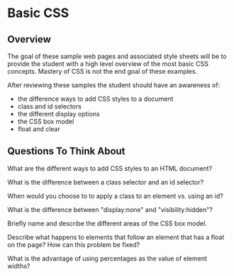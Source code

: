 # Basic CSS 

## Overview

The goal of these sample web pages and associated style sheets will be to
provide the student with a high level overview of the most basic CSS concepts.
Mastery of CSS is not the end goal of these examples.

After reviewing these samples the student should have an awareness of:

- the difference ways to add CSS styles to a document
- class and id selectors
- the different display options
- the CSS box model
- float and clear

## Questions To Think About

What are the different ways to add CSS styles to an HTML document?

What is the difference between a class selector and an id selector?

When would you choose to to apply a class to an element vs. using an id?

What is the difference between "display:none" and "visibility:hidden"?

Briefly name and describe the different areas of the CSS box model.

Describe what happens to elements that follow an element that has a float on the
page?  How can this problem be fixed?

What is the advantage of using percentages as the value of element widths?
